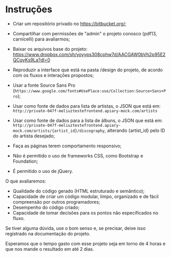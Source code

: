 # Instruções

- Criar um repositório privado no https://bitbucket.org/;

- Compartilhar com permissões de "admin" o projeto conosco (pdf13, carnicelli) para avaliarmos;

- Baixar os arquivos base do projeto: https://www.dropbox.com/sh/yoyyps308cphw7d/AACGAW0bVh2p95E2QCqyKs9La?dl=0

- Reproduzir a interface que está na pasta /design do projeto, de acordo com os fluxos e interações propostos;

- Usar a fonte Source Sans Pro (`https://www.google.com/fonts#UsePlace:use/Collection:Source+Sans+Pro`);

- Usar como fonte de dados para lista de artistas, o JSON que está em: `http://private-047f-meliuztestefrontend.apiary-mock.com/artists`

- Usar como fonte de dados para a lista de álbuns, o JSON que está em: `http://private-047f-meliuztestefrontend.apiary-mock.com/artists/{artist_id}/discography`, alterando {artist_id} pelo ID do artista desejado;

- Faça as páginas terem comportamento responsivo;

- Não é permitido o uso de frameworks CSS, como Bootstrap e Foundation;

- É permitido o uso de jQuery.

O que avaliaremos:

- Qualidade do código gerado (HTML estruturado e semântico);
- Capacidade de criar um código modular, limpo, organizado e de fácil compreensão por outros programadores;
- Desempenho do código criado;
- Capacidade de tomar decisões para os pontos não especificados no fluxo.

Se tiver alguma dúvida, use o bom senso e, se precisar, deixe isso registrado na documentação do projeto.

Esperamos que o tempo gasto com esse projeto seja em torno de 4 horas e que nos mande o resultado em até 2 dias.